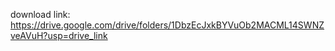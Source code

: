 download link:
https://drive.google.com/drive/folders/1DbzEcJxkBYVuOb2MACML14SWNZveAVuH?usp=drive_link